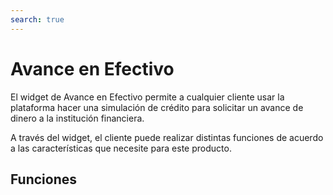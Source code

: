 ```yaml
---
search: true
---
```


# Avance en Efectivo

El widget de Avance en Efectivo permite a cualquier cliente usar la plataforma hacer una simulación de crédito para solicitar un avance de dinero a la institución financiera.

A través del widget, el cliente puede realizar distintas funciones de acuerdo a las características que necesite para este producto.

## Funciones



